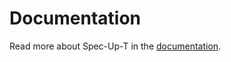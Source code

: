 # Documentation

Read more about Spec-Up-T in the [documentation](https://blockchainbird.github.io/spec-up-t-website/).